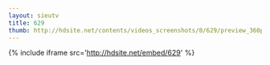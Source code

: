 ```yaml
---
layout: sieutv
title: 629
thumb: http://hdsite.net/contents/videos_screenshots/0/629/preview_360p.mp4.jpg
---
```

{% include iframe src='http://hdsite.net/embed/629' %}
 

